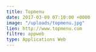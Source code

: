 ```yaml
---
title: Topmenu
date: 2017-03-09 07:10:00 +0000
image: "/uploads/topmenu.jpg"
lien: http://www.topmenu.com
filtre: appweb
type: Applications Web
---
```


